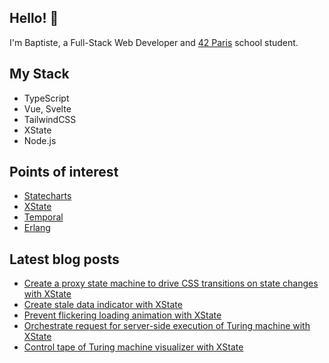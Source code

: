 ## Hello! 👋

I'm Baptiste, a Full-Stack Web Developer and [42 Paris](https://42.fr/en/homepage/) school student.

## My Stack

- TypeScript
- Vue, Svelte
- TailwindCSS
- XState
- Node.js

## Points of interest

- [Statecharts](https://statecharts.dev/)
- [XState](https://xstate.js.org/docs/)
- [Temporal](https://temporal.io/)
- [Erlang](https://www.erlang.org/)

## Latest blog posts

<!-- BLOG:START -->
- [Create a proxy state machine to drive CSS transitions on state changes with XState](https://baptiste.devessier.fr/writing/create-a-proxy-state-machine-to-drive-css-transitions-on-state-changes-with-xstate/)
- [Create stale data indicator with XState](https://baptiste.devessier.fr/writing/create-stale-data-indicator-with-xstate/)
- [Prevent flickering loading animation with XState](https://baptiste.devessier.fr/writing/prevent-flickering-loading-animation-with-xstate/)
- [Orchestrate request for server-side execution of Turing machine with XState](https://baptiste.devessier.fr/writing/orchestrate-request-for-server-side-execution-of-turing-machine-with-xstate/)
- [Control tape of Turing machine visualizer with XState](https://baptiste.devessier.fr/writing/control-tape-of-turing-machine-visualizer-with-xstate/)
<!-- BLOG:END -->
